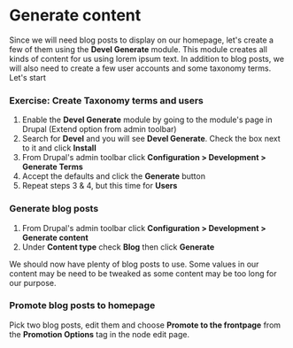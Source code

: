 # Generate content

Since we will need blog posts to display on our homepage, let's create a few of them using the **Devel Generate** module.  This module creates all kinds of content for us using lorem ipsum text.  In addition to blog posts, we will also need to create a few user accounts and some taxonomy terms.  Let's start

### Exercise: Create Taxonomy terms and users

1. Enable the **Devel Generate** module by going to the module's page in Drupal \(Extend option from admin toolbar\)
2. Search for **Devel** and you will see **Devel Generate**.  Check the box next to it and click **Install**
3. From Drupal's admin toolbar click **Configuration &gt; Development &gt; Generate Terms**
4. Accept the defaults and click the **Generate** button
5. Repeat steps 3 & 4, but this time for **Users**

### **Generate blog posts**

1. From Drupal's admin toolbar click **Configuration &gt; Development &gt; Generate content**
2. Under **Content type** check **Blog**  then click **Generate**

We should now have plenty of blog posts to use.  Some values in our content may be need to be tweaked as some content may be too long for our purpose.

### Promote blog posts to homepage

Pick two blog posts, edit them and choose **Promote to the frontpage** from the **Promotion Options** tag in the node edit page.

